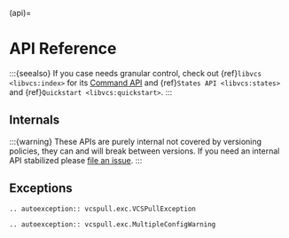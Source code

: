 (api)=

# API Reference

:::{seealso}
If you case needs granular control, check out {ref}`libvcs <libvcs:index>` for its [Command API](https://libvcs.git-pull.com/cmd/) and {ref}`States API <libvcs:states>`
and {ref}`Quickstart <libvcs:quickstart>`.
:::

## Internals

:::{warning}
These APIs are purely internal not covered by versioning policies, they can and will break between versions.
If you need an internal API stabilized please [file an issue](https://github.com/vcs-python/libvcs/issues).
:::

## Exceptions

```{eval-rst}
.. autoexception:: vcspull.exc.VCSPullException
```

```{eval-rst}
.. autoexception:: vcspull.exc.MultipleConfigWarning
```
